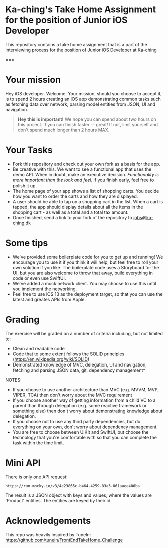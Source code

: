 # Ka-ching's Take Home Assignment for the position of Junior iOS Developer

This repository contains a take home assignment that is a part of the interviewing process for the position of Junior iOS Developer at Ka-ching

===

# Your mission

Hey iOS developer. Welcome. Your mission, should you choose to accept it, is to spend 2 hours creating an iOS app demonstrating common tasks such as fetching data over network, parsing model entities from JSON, UI and navigation.

> **Hey this is important!**
> We hope you can spend about two hours on this project. If you can finish faster -- great! If not, limit yourself and don't spend much longer than 2 hours MAX.

# Your Tasks

* Fork this repository and check out your own fork as a basis for the app.
* Be creative with this. We want to see a functional app that uses the demo API. When in doubt, make an executive decision. *Functionality is more important than the look and feel*. If you finish early, feel free to polish it up.
* The home page of your app shows a list of shopping carts. You decide how you want to order the carts and how they are displayed.
* A user should be able to tap on a shopping cart in the list.  When a cart is tapped, the app should display details about all the items in the shopping cart - as well as a total and a total tax amount.
* Once finished, send a link to your fork of the repository to jobs@ka-ching.dk

# Some tips

* We've provided some boilerplate code for you to get up and running! We encourage you to use it if you think it will help, but feel free to roll your own solution if you like. The boilerplate code uses a Storyboard for the UI, but you are also welcome to throw that away, build everything in code or even use SwiftUI.
* We've added a mock network client. You may choose to use this until you implement the networking.
* Feel free to use iOS 13 as the deployment target, so that you can use the latest and greates APIs from Apple.

# Grading

The exercise will be graded on a number of criteria including, but not limited to:

* Clean and readable code
* Code that to some extent follows the SOLID principles (https://en.wikipedia.org/wiki/SOLID)
* Demonstrated knowledge of MVC, delegation, UI and navigation, fetching and parsing JSON data, git, dependency management*

NOTES: 

* If you choose to use another architecture than MVC (e.g. MVVM, MVP, VIPER, TCA) then don't worry about the MVC requirement
* If you choose another way of getting information from a child VC to a parent than through delegation (e.g. some reactive framework or something else) then don't worry about demonstrating knowledge about delegation.
* If you choose not to use any third party dependencies, but do everything on your own, don't worry about dependency management.
* You are free to choose between UIKit and SwiftUI, but choose the technology that you're comfortable with so that you can complete the task within the time limit.


# Mini API

There is only one API request:

    https://run.mocky.io/v3/4e23865c-b464-4259-83a3-061aaee400ba

The result is a JSON object with keys and values, where the values are 'Product' entities. The entities are keyed by their id.
    
# Acknowledgements
This repo was heavily inspired by TuneIn: https://github.com/tunein/FrontEndTakeHome_Challenge
